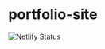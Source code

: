 # portfolio-site

[![Netlify Status](https://api.netlify.com/api/v1/badges/6cfe1eb5-d9af-48ce-af3e-79b1ef33bfcf/deploy-status)](https://app.netlify.com/sites/portfolio-robo358/deploys)
